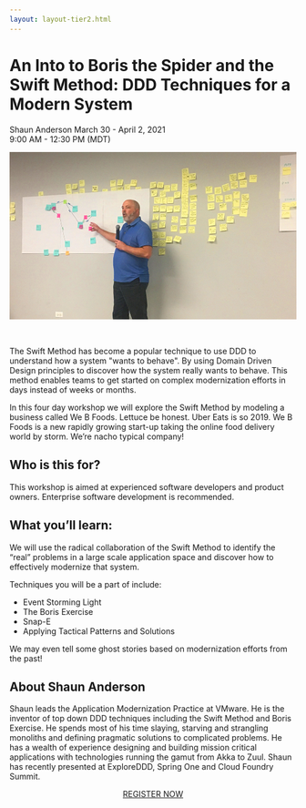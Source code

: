 ```yaml
---
layout: layout-tier2.html
---
```

<div class="container section workshop-single-page">
    <div class="row">
      <div class="col-xs-12 col-sm-2">
            <div class="speaker-container">
                <div class="speaker-img shaun-anderson keep-color"></div>
                </div>
            </div>
            <div class="col-xs-12 col-sm-8 content">
                <h1>An Into to Boris the Spider and the Swift Method: DDD Techniques for a Modern System</h1>
                <p><span class="speaker-name">Shaun Anderson</span>
                <span class="duration">March 30 - April 2, 2021<br>9:00 AM - 12:30 PM (MDT)</span></p>
                <img src="../img/workshop/Workshop-Shaun-Anderson-1.jpg" class="speaker--workshop-content-img" alt="" style="margin-bottom: 30px;"/>
                <p>The Swift Method has become a popular technique to use DDD to understand how a system "wants to behave". By using Domain Driven Design principles to discover how the system really wants to behave. This method enables teams to get started on complex modernization efforts in days instead of weeks or months.</p>
                <p>In this four day workshop we will explore the Swift Method by modeling a business called We B Foods. Lettuce be honest. Uber Eats is so 2019. We B Foods is a new rapidly growing start-up taking the online food delivery world by storm. We’re nacho typical company!</p>
                <h2>Who is this for?</h2>
                <p>This workshop is aimed at experienced software developers and product owners. Enterprise software development is recommended.</p>
                <h2>What you’ll learn:</h2>
                <p>We will use the radical collaboration of the Swift Method to identify the “real” problems in a large scale application space and discover how to effectively modernize that system.</p>
                <p>Techniques you will be a part of include:</p>
                <ul>
                    <li>Event Storming Light</li>
                    <li>The Boris Exercise</li>
                    <li>Snap-E</li>
                    <li>Applying Tactical Patterns and Solutions</li>
                </ul>
                <p>We may even tell some ghost stories based on modernization efforts from the past!</p>
                <h2 class="text-center">About Shaun Anderson</h2>
                <div class="speaker-img-in-content shaun-anderson keep-color"></div>
                <p>Shaun leads the Application Modernization Practice at VMware. He is the inventor of top down DDD techniques including the Swift Method and Boris Exercise. He spends most of his time slaying, starving and strangling monoliths and defining pragmatic solutions to complicated problems. He has a wealth of experience designing and building mission critical applications with technologies running the gamut from Akka to Zuul. Shaun has recently presented at ExploreDDD, Spring One and Cloud Foundry Summit.</p>
                <div class="col-xs-12" align="center">
                    <a class="btn" href="https://ti.to/EDDD/explore-ddd-2021-spring-workshops">REGISTER NOW</a>
                </div>
            </div>
        </div>
    </div>
</div>